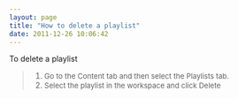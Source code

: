 ```yaml
---
layout: page
title: "How to delete a playlist"
date: 2011-12-26 10:06:42
---
```


<p class="mce-procedure">
  To delete a playlist
</p>

> 1.  <span style="font-size: small;">Go to the Content tab and then select the Playlists tab.</span>
> 2.  <span style="font-size: small;">Select the playlist in the workspace and click Delete</span>

<div>
   
</div>